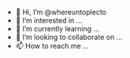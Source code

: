 - 👋 Hi, I’m @whereuntoplecto
- 👀 I’m interested in ...
- 🌱 I’m currently learning ...
- 💞️ I’m looking to collaborate on ...
- 📫 How to reach me ...

<!---
whereuntoplecto/whereuntoplecto is a ✨ special ✨ repository because its `README.md` (this file) appears on your GitHub profile.
You can click the Preview link to take a look at your changes.
--->
